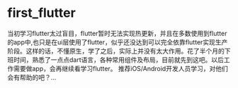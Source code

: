 # first_flutter
当初学习flutter太过盲目，flutter暂时无法实现热更新，并且在多数使用到flutter的app中,也只是在ui层使用了flutter，似乎还没达到可以完全依靠flutter实现生产阶段。这样的话，不懂原生，学了之后，实际上并没有太大作用。花了半个月的下班时间，熟悉了一点点dart语言，各种常用组件及布局，目前就先到这吧。以后工作需要做app，会再继续看学习flutter。
推荐iOS/Android开发人员学习，对他们会有帮助的吧？...

